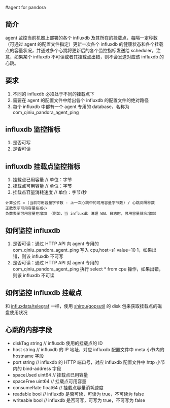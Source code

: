 #agent for pandora

## 简介
agent 监控当前机器上部署的各个 influxdb 及其所在的挂载点，每隔一定秒数（可通过 agent 的配置文件指定）更新一次各个 influxdb 的健康状态和各个挂载点的容量状况，并通过多个心跳将更新后的各个监控指标发送给 scheduler。注意，如果某个 influxdb 不可读或者其挂载点出错，则不会发送对应该 influxdb 的心跳。

## 要求
1. 不同的 influxdb 必须处于不同的挂载点下
2. 需要在 agent 的配置文件中给出各个 influxdb 的配置文件的绝对路径
3. 每个 influxdb 中都有一个 agent 专用的 database，名称为 com_qiniu_pandora_agent_ping

## influxdb 监控指标
1. 是否可写
3. 是否可读

## influxdb 挂载点监控指标
1. 挂载点已用容量      // 单位：字节
2. 挂载点可用容量      // 单位：字节
3. 挂载点容量消耗速度   // 单位：字节/秒
```
计算公式 = (当前可用容量字节数 - 上一次心跳中的可用容量字节数) / 心跳间隔秒数
正数表示可用容量在减小
负数表示可用容量在增加 （例如，当 influxdb 清理 WAL 日志时，可用容量就会增加）
```

## 如何监控 influxdb
1. 是否可读：通过 HTTP API 向 agent 专用的 com_qiniu_pandora_agent_ping 写入 cpu,host=s1 value=10 1，如果出错，则该 influxdb 不可写
2. 是否可读：通过 HTTP API 对 agent 专用的 com_qiniu_pandora_agent_ping 执行 select * from cpu 操作，如果出错，则该 influxdb 不可读

## 如何监控 influxdb 挂载点
和 [influxdata/telegraf](https://github.com/influxdata/telegraf) 一样，使用 [shirou/gopsutil](https://github.com/shirou/gopsutil) 的 disk 包来获取挂载点的磁盘使用状况

## 心跳的内部字段
- diskTag       string          // influxdb 使用的挂载点的 ID
- host          string          // influxdb 的 IP 地址，对应 influxdb 配置文件中 meta 小节内的 hostname 字段
- port          string          // influxdb 的 HTTP 端口号，对应 influxdb 配置文件中 http 小节内的 bind-address 字段
- spaceUsed     uint64          // 挂载点已用容量
- spaceFree     uint64          // 挂载点可用容量
- consumeRate   float64         // 挂载点容量消耗速度
- readable      bool            // influxdb 是否可读，可读为 true，不可读为 false
- writeable     bool            // influxdb 是否可写，可写为 true，不可写为 false


